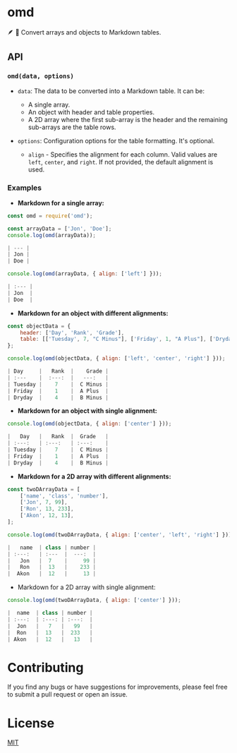 # omd

:feather: :feet: Convert arrays and objects to Markdown tables.

## API

### `omd(data, options)`

- `data`: The data to be converted into a Markdown table. It can be:
    - A single array.
    - An object with header and table properties.
    - A 2D array where the first sub-array is the header and the remaining sub-arrays are the table rows.

- `options`: Configuration options for the table formatting. It's optional.
    - `align` - Specifies the alignment for each column. Valid values are `left`, `center`, and `right`. If not provided, the default alignment is used.


### Examples

- __Markdown for a single array:__

```js
const omd = require('omd');

const arrayData = ['Jon', 'Doe'];
console.log(omd(arrayData));

| --- |
| Jon |
| Doe |
```

```js
console.log(omd(arrayData, { align: ['left'] }));

| :--- |
| Jon  |
| Doe  |
```

- __Markdown for an object with different alignments:__

```js
const objectData = {
    header: ['Day', 'Rank', 'Grade'],
    table: [['Tuesday', 7, "C Minus"], ['Friday', 1, "A Plus"], ['Dryday', 4, "B Minus"]],
};

console.log(omd(objectData, { align: ['left', 'center', 'right'] }));

| Day     |   Rank  |    Grade |
| :---    |  :---:  |   ---:   |
| Tuesday |    7    |  C Minus |
| Friday  |    1    |  A Plus  |
| Dryday  |    4    |  B Minus |
```

- __Markdown for an object with single alignment:__

```js
console.log(omd(objectData, { align: ['center'] }));

|   Day   |   Rank  |  Grade   |
| :---:   | :---:   | :---:    |
| Tuesday |    7    |  C Minus |
| Friday  |    1    |  A Plus  |
| Dryday  |    4    |  B Minus |
```

- __Markdown for a 2D array with different alignments:__

```js
const twoDArrayData = [
    ['name', 'class', 'number'],
    ['Jon', 7, 99],
    ['Ron', 13, 233],
    ['Akon', 12, 13],
];

console.log(omd(twoDArrayData, { align: ['center', 'left', 'right'] }));

|   name  | class | number |
| :---:   | :---  |  ---:  |
|   Jon   |  7    |     99 |
|   Ron   |  13   |    233 |
|  Akon   |  12   |     13 |
```

- Markdown for a 2D array with single alignment:

```js
console.log(omd(twoDArrayData, { align: ['center'] }));

|  name  | class | number |
| :---:  | :---: | :---:  |
|  Jon   |   7   |   99   |
|  Ron   |  13   |  233   |
| Akon   |  12   |   13   |
```

# Contributing
If you find any bugs or have suggestions for improvements, please feel free to submit a pull request or open an issue.

# License

[MIT](LICENSE)
